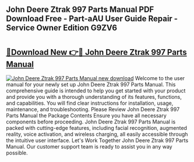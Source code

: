 ## John Deere Ztrak 997 Parts Manual PDF Download Free - Part-aAU User Guide Repair - Service Owner Edition G9ZV6

# <h2><a href="http://bc96602.oget.top/?id=John+Deere+Ztrak+997+Parts+Manual">🔗Download New 👉🔴 John Deere Ztrak 997 Parts Manual</a></h2>

[![John Deere Ztrak 997 Parts Manual new download](https://i.imgur.com/5g1atiW.png)](http://bc96602.oget.top/?id=John+Deere+Ztrak+997+Parts+Manual)
Welcome to the user manual for your newly set up John Deere Ztrak 997 Parts Manual. This comprehensive guide is intended to help you get started with your product and provide you with a thorough understanding of its features, functions, and capabilities. You will find clear instructions for installation, usage, maintenance, and troubleshooting. Please Review John Deere Ztrak 997 Parts Manual the Package Contents Ensure you have all necessary components before proceeding. John Deere Ztrak 997 Parts Manual is packed with cutting-edge features, including facial recognition, augmented reality, voice activation, and wireless charging, all easily accessible through the intuitive user interface. Let's Work Together John Deere Ztrak 997 Parts Manual. Our customer support team is ready to assist you in any way possible.
